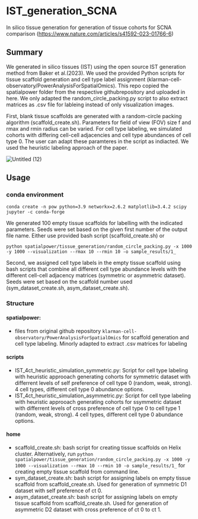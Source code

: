 # IST_generation_SCNA
In silico tissue generation for generation of tissue cohorts for SCNA comparison (https://www.nature.com/articles/s41592-023-01766-6)

## Summary
We generated in silico tissues (IST) using the open source IST generation method from Baker et al.(2023). We used the provided Python scripts for tissue scaffold generation and cell type label assignment (klarman-cell-observatory/PowerAnalysisForSpatialOmics). This repo copied the spatialpower folder from the respective githubrepository and uploaded in here. We only adapted the random_circle_packing.py script to also extract matrices as .csv file for lableing instead of only visualization images.

First, blank tissue scaffolds are generated with a random-circle packing algorithm (scaffold_create.sh). Parameters for field of view (FOV) size f and rmax and rmin radius can be varied. For cell type labeling, we simulated cohorts with differing cell-cell adjacencies and cell type abundances of cell type 0. The user can adapt these paramteres in the script as indiacted. We used the heuristic labeling approach of the paper.

![Untitled (12)](https://github.com/SchapiroLabor/IST_generation_SCNA/assets/94467188/369c2058-3b94-4c98-86e5-4f0a3f1980dd)


## Usage

### conda environment
`conda create -n pow python=3.9 networkx=2.6.2 matplotlib=3.4.2 scipy jupyter -c conda-forge`

We generated 100 empty tissue scaffolds for labelling with the indicated parameters. Seeds were set based on the given first number of the output file name. Either use provided bash script (scaffold_create.sh) or

`python spatialpower/tissue_generation/random_circle_packing.py -x 1000 -y 1000 --visualization --rmax 10 --rmin 10 -o sample_results/1_` 

Second, we assigned cell type labels in the empty tissue scaffold using bash scripts that combine all different cell type abundance levels with the different cell-cell adjacency matrices (symmetric or asymmetric dataset). Seeds were set based on the scaffold number used (sym_dataset_create.sh, asym_dataset_create.sh).

### Structure
#### spatialpower:
- files from original github repository `klarman-cell-observatory/PowerAnalysisForSpatialOmics` for scaffold generation and cell type labeling. Minorly adapted to extract .csv matrices for labeling

#### scripts
- IST_4ct_heuristic_simulation_symmetric.py: Script for cell type labeling with heuristic approoach generating cohorts for symmetric dataset with differrent levels of self preference of cell type 0 (random, weak, strong). 4 cell types, different cell type 0 abundance options. 
- IST_4ct_heuristic_simulation_asymmetric.py: Script for cell type labeling with heuristic approoach generating cohorts for ssymmetric dataset with differrent levels of cross preference of cell type 0 to cell  type 1 (random, weak, strong). 4 cell types, different cell type 0 abundance options.

#### home
- scaffold_create.sh: bash script for creating tissue scaffolds on Helix cluster. Alternatively, run `python spatialpower/tissue_generation/random_circle_packing.py -x 1000 -y 1000 --visualization --rmax 10 --rmin 10 -o sample_results/1_` for creating empty tissue scaffold from command line.
- sym_dataset_create.sh: bash script for assigning labels on empty tissue scaffold from scaffold_create.sh. Used for generation of symmetric D1 dataset with self preference of ct 0. 
- asym_dataset_create.sh: bash script for assigning labels on empty tissue scaffold from scaffold_create.sh. Used for generation of asymmetric D2 dataset with cross preference of ct 0 to ct 1. 